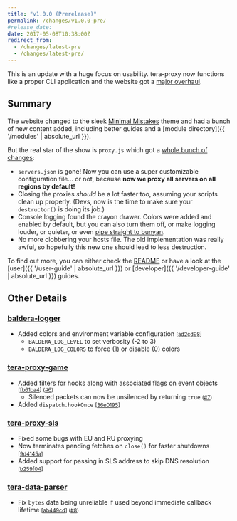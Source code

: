 ```yaml
---
title: "v1.0.0 (Prerelease)"
permalink: /changes/v1.0.0-pre/
#release_date:
date: 2017-05-08T10:38:00Z
redirect_from:
  - /changes/latest-pre
  - /changes/latest-pre/
---
```


This is an update with a huge focus on usability. tera-proxy now functions like a proper CLI application and the website got a [major overhaul](https://github.com/meishuu/tera-proxy/commit/_TODO).

<!-- Head on over to the [releases page](https://github.com/meishuu/tera-proxy/releases) for the latest download. -->

## Summary

<!-- Everything got a proper tag and version bump to 1.0.0, as well as being published to [npm](https://www.npmjs.com/). -->

The website changed to the sleek [Minimal Mistakes](https://github.com/mmistakes/minimal-mistakes) theme and had a bunch of new content added, including better guides and a [module directory]({{ '/modules' | absolute_url }}).

But the real star of the show is `proxy.js` which got a [whole bunch of changes](https://github.com/meishuu/tera-proxy/compare/c0c583ef76f964f0c606785294471128fcda3b24...master):
* `servers.json` is gone! Now you can use a super customizable configuration file... or not, because **now we proxy all servers on all regions by default!**
* Closing the proxies *should* be a lot faster too, assuming your scripts clean up properly. (Devs, now is the time to make sure your `destructor()` is doing its job.)
* Console logging found the crayon drawer. Colors were added and enabled by default, but you can also turn them off, or make logging louder, or quieter, or even [pipe straight to bunyan]().
* No more clobbering your hosts file. The old implementation was really awful, so hopefully this new one should lead to less destruction.

To find out more, you can either check the [README](https://github.com/meishuu/tera-proxy/tree/master#readme) or have a look at the [user]({{ '/user-guide' | absolute_url }}) or [developer]({{ '/developer-guide' | absolute_url }}) guides.

## Other Details

### [baldera-logger](https://github.com/meishuu/baldera-logger/compare/ad2cd984c288d9b66cfd057265c7870633d8629e...master)
* Added colors and environment variable configuration <small>[[ad2cd98](https://github.com/meishuu/baldera-logger/commit/7c6a2448ac8e07a7522a0032b1c23fa6cb4a6278)]</small>
  * `BALDERA_LOG_LEVEL` to set verbosity (-2 to 3)
  * `BALDERA_LOG_COLORS` to force (1) or disable (0) colors
<!-- * Just check the [`README`](https://github.com/meishuu/baldera-logger#readme) for more info on how to work it. -->

### [tera-proxy-game](https://github.com/meishuu/tera-proxy-game/compare/94a1f2d0bce2b27443c22b5b823ac3c4e738aff8...master)
* Added filters for hooks along with associated flags on event objects <small>[[fb61ca4](https://github.com/meishuu/tera-proxy-game/commit/fb61ca41c0db9a6dee998ba4ca2b0c56f3aa244c)] ([#6](https://github.com/meishuu/tera-proxy-game/issues/6))</small>
  * Silenced packets can now be unsilenced by returning `true` <small>([#7](https://github.com/meishuu/tera-proxy-game/issues/7))</small>
* Added `dispatch.hookOnce` <small>[[36e0195](https://github.com/meishuu/tera-proxy-game/commit/36e0195bd25f4ce3050dad8ec8c1e25b0404b7ec)]</small>

### [tera-proxy-sls](https://github.com/meishuu/tera-proxy-sls/compare/5b0c53c2d408074475c291c3118e50c9dff0fb16...master)
* Fixed some bugs with EU and RU proxying
* Now terminates pending fetches on `close()` for faster shutdowns <small>[[9d4145a](https://github.com/meishuu/tera-proxy-sls/commit/9d4145aaf169ffe0370d1cd48f44636ad72aafc2)]</small>
* Added support for passing in SLS address to skip DNS resolution <small>[[b259f04](https://github.com/meishuu/tera-proxy-sls/commit/b259f043b2382695aa46e47cdbf8efe299e0640e)]</small>

### [tera-data-parser](https://github.com/meishuu/tera-data-parser-js/compare/2eb93746cc890bc1d3c8eb3c00456868d52d2f1f...master)
* Fix `bytes` data being unreliable if used beyond immediate callback lifetime <small>[[ab449cd](https://github.com/meishuu/tera-data-parser-js/commit/ab449cd9e903dc41fa15e29584068492224fea2e)] ([#8](https://github.com/meishuu/tera-data-parser-js/issues/8))</small>
